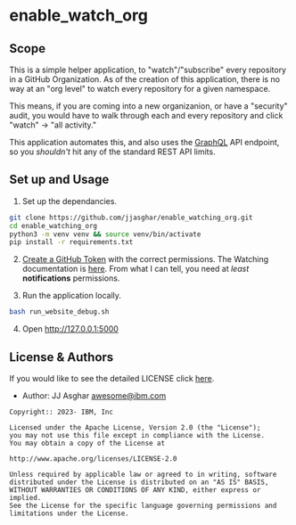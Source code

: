# enable_watch_org

## Scope

This is a simple helper application, to "watch"/"subscribe" every repository in a GitHub Organization. As of
the creation of this application, there is no way at an "org level" to watch every repository for a given namespace.

This means, if you are coming into a new organizanion, or have a "security" audit, you would have to walk through
each and every repository and click "watch" -> "all activity."

This application automates this, and also uses the [GraphQL](https://api.github.com/graphql) API endpoint, so you _shouldn't_
hit any of the standard REST API limits.

## Set up and Usage

1. Set up the dependancies.

```bash
git clone https://github.com/jjasghar/enable_watching_org.git
cd enable_watching_org
python3 -m venv venv && source venv/bin/activate
pip install -r requirements.txt
```

2. [Create a GitHub Token](https://github.com/settings/tokens) with the correct permissions. The Watching documentation is [here](https://docs.github.com/en/rest/activity/watching?apiVersion=2022-11-28). From what I can tell, you need at _least_ **notifications** permissions.

3. Run the application locally.

```bash
bash run_website_debug.sh
```
4. Open <http://127.0.0.1:5000>

## License & Authors

If you would like to see the detailed LICENSE click [here](./LICENSE).

- Author: JJ Asghar <awesome@ibm.com>

```text
Copyright:: 2023- IBM, Inc

Licensed under the Apache License, Version 2.0 (the "License");
you may not use this file except in compliance with the License.
You may obtain a copy of the License at

http://www.apache.org/licenses/LICENSE-2.0

Unless required by applicable law or agreed to in writing, software
distributed under the License is distributed on an "AS IS" BASIS,
WITHOUT WARRANTIES OR CONDITIONS OF ANY KIND, either express or implied.
See the License for the specific language governing permissions and
limitations under the License.
```

